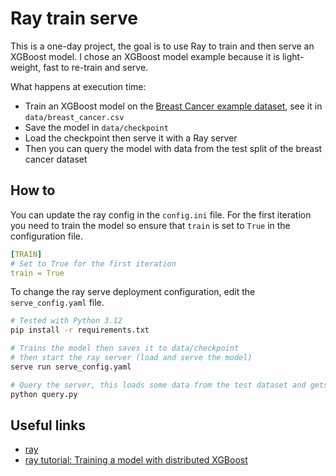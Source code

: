 # Ray train serve

This is a one-day project, the goal is to use Ray to train and then serve an XGBoost model. I chose an XGBoost model example
because it is light-weight, fast to re-train and serve.

What happens at execution time:

- Train an XGBoost model on the [Breast Cancer example dataset](), see it in `data/breast_cancer.csv`
- Save the model in `data/checkpoint`
- Load the checkpoint then serve it with a Ray server
- Then you can query the model with data from the test split of the breast cancer dataset

## How to

You can update the ray config in the `config.ini` file.
For the first iteration you need to train the model so ensure that `train` is set to `True` in the configuration file.

```yaml
[TRAIN]
# Set to True for the first iteration
train = True
```

To change the ray serve deployment configuration, edit the `serve_config.yaml` file.

```bash
# Tested with Python 3.12
pip install -r requirements.txt

# Trains the model then saves it to data/checkpoint
# then start the ray server (load and serve the model)
serve run serve_config.yaml

# Query the server, this loads some data from the test dataset and gets predictions from the server
python query.py
```

## Useful links

- [ray](https://docs.ray.io/en/latest/index.html)
- [ray tutorial: Training a model with distributed XGBoost](https://docs.ray.io/en/latest/train/examples/xgboost/xgboost_example.html)
